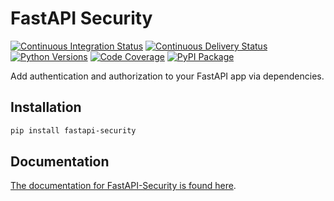 # FastAPI Security

[![Continuous Integration Status](https://github.com/jmagnusson/fastapi-security/actions/workflows/ci.yml/badge.svg?event=push)](https://github.com/jmagnusson/fastapi-security/actions/workflows/ci.yml)
[![Continuous Delivery Status](https://github.com/jmagnusson/fastapi-security/actions/workflows/cd.yml/badge.svg?event=push)](https://github.com/jmagnusson/fastapi-security/actions/workflows/cd.yml)
[![Python Versions](https://img.shields.io/pypi/pyversions/fastapi-security.svg)](https://pypi.org/project/fastapi-security/)
[![Code Coverage](https://img.shields.io/codecov/c/github/jmagnusson/fastapi-security?color=%2334D058)](https://codecov.io/gh/jmagnusson/fastapi-security)
[![PyPI Package](https://img.shields.io/pypi/v/fastapi-security?color=%2334D058&label=pypi%20package)](https://pypi.org/project/fastapi-security)

Add authentication and authorization to your FastAPI app via dependencies.

## Installation

```bash
pip install fastapi-security
```

## Documentation

[The documentation for FastAPI-Security is found here](https://fastapi-security.github.io).

